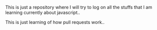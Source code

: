 This is just a repository where I will try to log on all the stuffs that I am learning currently about javascript..


This is just learning of how pull requests work..
